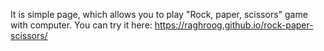 It is simple page, which allows you to play "Rock, paper, scissors" game with computer.
You can try it here: https://raghroog.github.io/rock-paper-scissors/
